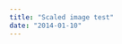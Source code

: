 ```yaml
---
title: "Scaled image test"
date: "2014-01-10"
---
```


<div class="content">
<p><a href="assets/179-photo.jpg" target="_blank"> <img alt="" src="/preposterous/assets/179-photo.jpg"/> </a></p>
</div>
